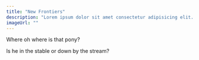 ```yaml
---
title: "New Frontiers"
description: "Lorem ipsum dolor sit amet consectetur adipisicing elit. Eligendi illum unde ducimus ab delectus. Amet repudiandae assumenda, praesentium nihil harum aspernatur distinctio doloribus itaque quo sapiente commodi quam exercitationem debitis."
imageUrl: ""
---
```

<p>Where oh where is that pony?</p>
<!-- endexcerpt -->
<p>Is he in the stable or down by the stream?</p>